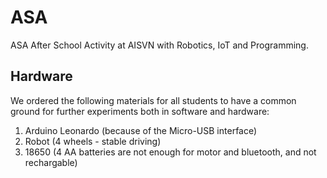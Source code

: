 # ASA
ASA After School Activity at AISVN with Robotics, IoT and Programming.

## Hardware

We ordered the following materials for all students to have a common ground for further experiments both in software and hardware:

1. Arduino Leonardo (because of the Micro-USB interface)
2. Robot (4 wheels - stable driving)
3. 18650 (4 AA batteries are not enough for motor and bluetooth, and not rechargable)
